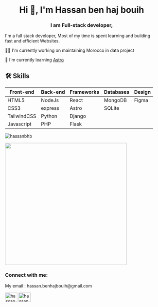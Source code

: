 <h1 align="center">Hi 👋, I'm Hassan ben haj bouih</h1>
<h3 align="center">I am Full-stack developer,</h3>


I'm a full stack developer, Most of my time is spent learning and building fast and efficient Websites.



👩‍💻 I'm currently working on maintaining Morocco in data project

🧠 I'm currently learning [Astro](https://astro.build/)

## 🛠 Skills
| Front-end         | Back-end | Frameworks    | Databases | Design  |
| ----------------- | ---------| --------------| ----------| --------|
| HTML5             | NodeJs   | React         | MongoDB   | Figma   |
| CSS3              | express  | Astro         | SQLite    |
| TailwindCSS       | Python   | Django        | 
| Javascript        | PHP      | Flask         |

<p><img align="center" src="https://github-readme-stats.vercel.app/api/top-langs?username=hassanbhb&show_icons=true&locale=en&layout=compact" alt="hassanbhb" /></p>
<p> <img src="https://github-readme-stats.vercel.app/api/top-langs/?username=ayoam&layout=compact&theme=radical" width="400" /> </p>
<h3 align="left">Connect with me:</h3>
<p align="left">
<p>My email : hassan.benhajbouih@gmail.com</p> 
<a href="https://twitter.com/hassan_bhb" target="blank"><img align="center" src="https://raw.githubusercontent.com/rahuldkjain/github-profile-readme-generator/master/src/images/icons/Social/twitter.svg" alt="hassan_bhb" height="30" width="40" /></a>
<a href="https://linkedin.com/in/hassanbenhajbouih" target="blank"><img align="center" src="https://raw.githubusercontent.com/rahuldkjain/github-profile-readme-generator/master/src/images/icons/Social/linked-in-alt.svg" alt="hassanbenhajbouih" height="30" width="40" /></a>

</p>




